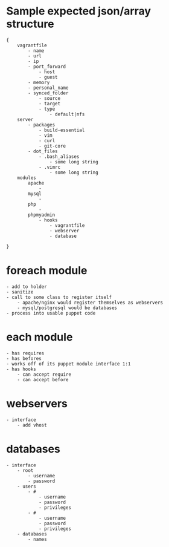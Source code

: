Sample expected json/array structure
==========

    {
        vagrantfile
            - name
            - url
            - ip
            - port_forward
                - host
                - guest
            - memory
            - personal_name
            - synced_folder
                - source
                - target
                - type
                    - default|nfs
        server
            - packages
                - build-essential
                - vim
                - curl
                - git-core
            - dot_files
                - .bash_aliases
                    - some long string
                - .vimrc
                    - some long string
        modules
            apache
                -
            mysql
                -
            php
                -
            phpmyadmin
                - hooks
                    - vagrantfile
                    - webserver
                    - database

    }

foreach module
===========

    - add to holder
    - sanitize
    - call to some class to register itself
        - apache/nginx would register themselves as webservers
        - mysql/postgresql would be databases
    - process into usable puppet code

each module
===========

    - has requires
    - has befores
    - works off of its puppet module interface 1:1
    - has hooks
        - can accept require
        - can accept before

webservers
===========
    - interface
        - add vhost

databases
===========

    - interface
        - root
            - username
            - password
        - users
            - #
                - username
                - password
                - privileges
            - #
                - username
                - password
                - privileges
        - databases
            - names
